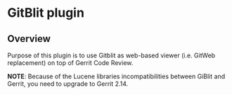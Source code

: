 GitBlit plugin
==============

Overview
--------
Purpose of this plugin is to use Gitblit as web-based viewer
(i.e. GitWeb replacement) on top of Gerrit Code Review.

**NOTE**: Because of the Lucene libraries incompatibilities between GiBlit
and Gerrit, you need to upgrade to Gerrit 2.14.
